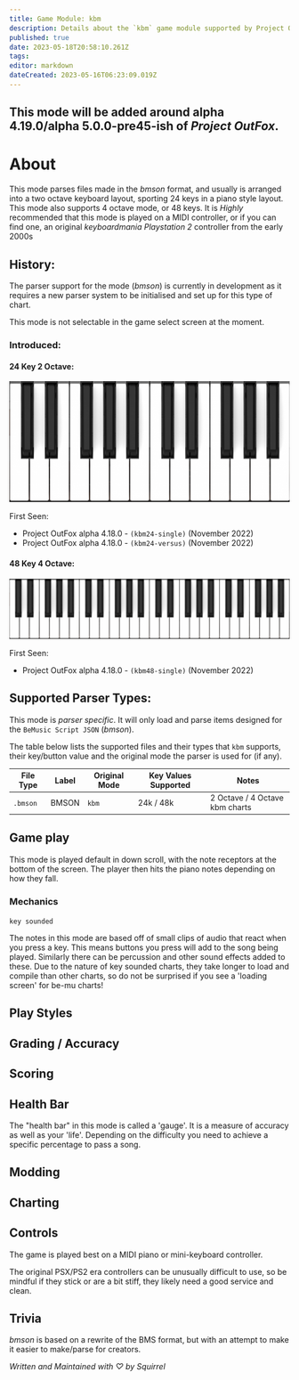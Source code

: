 ```yaml
---
title: Game Module: kbm
description: Details about the `kbm` game module supported by Project OutFox.
published: true
date: 2023-05-18T20:58:10.261Z
tags: 
editor: markdown
dateCreated: 2023-05-16T06:23:09.019Z
---
```


<!--
insert picture of gameplay 
-->

## This mode will be added around alpha 4.19.0/alpha 5.0.0-pre45-ish of _Project OutFox_.


# About

This mode parses files made in the _bmson_ format, and usually is arranged into a two octave keyboard layout, sporting 24 keys in a piano style layout. This mode also supports 4 octave mode, or 48 keys. It is _Highly_ recommended that this mode is played on a MIDI controller, or if you can find one, an original _keyboardmania_ _Playstation 2_ controller from the early 2000s

## History:

The parser support for the mode (_bmson_) is currently in development as it requires a new parser system to be initialised and set up for this type of chart.

This mode is not selectable in the game select screen at the moment.

### Introduced:

#### 24 Key 2 Octave:

![kbm24 layout](/resources/supported-gamemodes/kbm/kbm24.png)

First Seen:
 * Project OutFox alpha 4.18.0 - ``(kbm24-single)`` (November 2022)
 * Project OutFox alpha 4.18.0 - ``(kbm24-versus)`` (November 2022)

#### 48 Key 4 Octave:

![kbm48 layout](/resources/supported-gamemodes/kbm/kbm48.png)

First Seen:
 * Project OutFox alpha 4.18.0 - ``(kbm48-single)`` (November 2022)



## Supported Parser Types:
This mode is _parser specific_. It will only load and parse items designed for the `BeMusic Script JSON` (_bmson_).

The table below lists the supported files and their types that ``kbm`` supports, their key/button value and the original mode the parser is used for (if any).

File Type|Label|Original Mode|Key Values Supported|Notes 
------------|-------------|-------------|-------------|-------------|
 ``.bmson`` | BMSON | ``kbm`` | 24k / 48k | 2 Octave / 4 Octave kbm charts

## Game play

This mode is played default in down scroll, with the note receptors at the bottom of the screen. The player then hits the piano notes depending on how they fall.

### Mechanics

``key sounded`` 

The notes in this mode are based off of small clips of audio that react when you press a key. This means buttons you press will add to the song being played. Similarly there can be percussion and other sound effects added to these. Due to the nature of key sounded charts, they take longer to load and compile than other charts, so do not be surprised if you see a 'loading screen' for be-mu charts!

## Play Styles

## Grading / Accuracy

## Scoring

## Health Bar

The "health bar" in this mode is called a 'gauge'. It is a measure of accuracy as well as your 'life'. Depending on the difficulty you need to achieve a specific percentage to pass a song.

## Modding

## Charting

## Controls

The game is played best on a MIDI piano or mini-keyboard controller. 

The original PSX/PS2 era controllers can be unusually difficult to use, so be mindful if they stick or are a bit stiff, they likely need a good service and clean.

## Trivia

_bmson_ is based on a rewrite of the BMS format, but with an attempt to make it easier to make/parse for creators.

_Written and Maintained with ♡ by Squirrel_